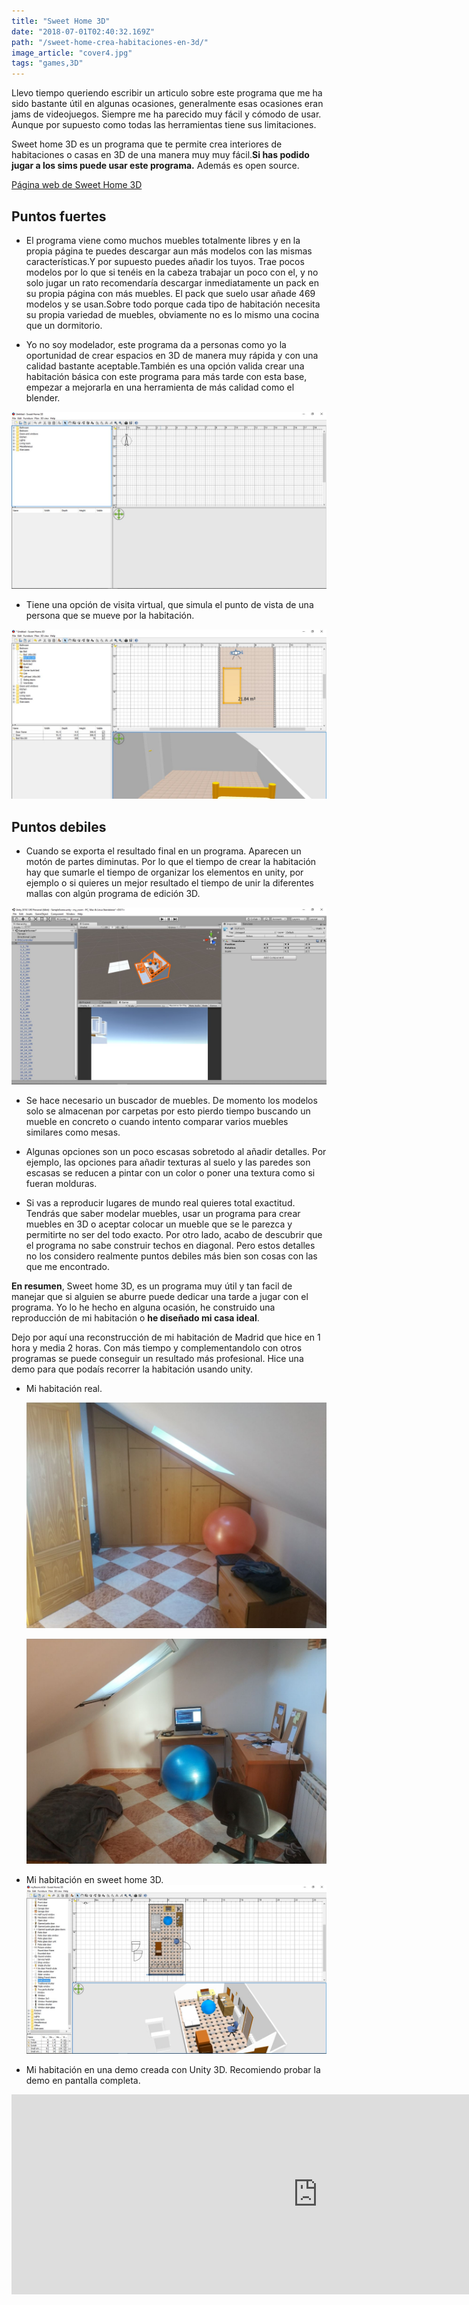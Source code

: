 ```yaml
---
title: "Sweet Home 3D"
date: "2018-07-01T02:40:32.169Z"
path: "/sweet-home-crea-habitaciones-en-3d/"
image_article: "cover4.jpg"
tags: "games,3D"
---
```


Llevo tiempo queriendo escribir un articulo sobre este programa que me ha sido
bastante útil en algunas ocasiones, generalmente esas ocasiones eran jams de videojuegos.
Siempre me ha parecido muy fácil y cómodo de usar.
Aunque por supuesto como todas las herramientas tiene sus limitaciones.

Sweet home 3D es un programa que te permite crea interiores de habitaciones o casas
en 3D de una manera muy muy fácil.**Si has podido jugar a los sims puede usar este programa.**
Además es open source.



<a href="http://www.sweethome3d.com/es/" target="_blank">
    Página web de Sweet Home 3D
</a>

Puntos fuertes
----------------------------------------------------------

- El programa viene como muchos muebles totalmente libres y en la propia página te puedes descargar
aun más modelos con las mismas características.Y por supuesto puedes añadir los tuyos.
Trae pocos modelos por lo que si tenéis en la cabeza trabajar un poco con el, y no solo jugar
un rato recomendaría descargar inmediatamente un pack en su propia página con más muebles.
El pack que suelo usar añade 469 modelos y se usan.Sobre todo porque cada tipo de habitación
necesita su propia variedad de muebles, obviamente no es lo mismo una cocina que un dormitorio.

- Yo no soy modelador, este programa da a
personas como yo la oportunidad de crear espacios en 3D
de manera muy rápida y con una calidad bastante aceptable.También es una opción
valida crear una habitación básica con este programa para más tarde con
esta base, empezar a mejorarla en una herramienta de más calidad como el blender.

![interfaz](intefaz.jpg)

- Tiene una opción de visita virtual, que simula el punto de vista de una 
persona que se mueve por la habitación.

![virtual-visit](virtual-visit.JPG)

Puntos debiles
-------------------------------------------------------------------------------------

- Cuando se exporta el resultado final en un programa. Aparecen un motón
de partes diminutas. Por lo que el tiempo de crear la habitación hay que sumarle
el tiempo de organizar los elementos en unity, por ejemplo o si quieres un mejor resultado
el tiempo de unir la diferentes mallas con algún programa de edición 3D.

![scroll infinito](big-scroll.jpg)


- Se hace necesario un buscador de muebles. De momento los modelos solo se almacenan por carpetas
 por esto pierdo tiempo buscando un mueble en concreto o cuando intento comparar varios muebles similares como mesas.

- Algunas opciones son un poco escasas sobretodo al añadir detalles.
Por ejemplo, las opciones para añadir texturas al suelo y las paredes
son escasas se reducen a pintar con un color o poner una textura como si fueran molduras.

- Si vas a reproducir lugares de mundo real quieres total exactitud. Tendrás que saber modelar
muebles, usar un programa para crear muebles en 3D o aceptar colocar un mueble que se le parezca
y permitirte no ser del todo exacto. Por otro lado, acabo de descubrir que el programa no sabe construir techos en diagonal.
Pero estos detalles no los considero realmente puntos debiles más bien son cosas con las que me encontrado.


**En resumen**, Sweet home 3D, es un programa muy útil y tan facil de manejar que si
alguien se aburre puede dedicar una tarde a jugar con el programa.
Yo lo he hecho en alguna ocasión, he construido una reproducción de mi habitación o **he diseñado mi casa ideal**.

Dejo por aquí una reconstrucción de mi habitación de Madrid que hice en 1 hora y media 2 horas.
Con más tiempo y complementandolo con otros programas se puede conseguir un resultado más profesional.
Hice una demo para que podaís recorrer la habitación usando unity.


- Mi habitación real.

    ![my-true-room-1](my-true-room-1.jpg)
    
    ![my-true-room-2](my-true-room-2.jpg)

- Mi habitación en sweet home 3D.
    ![my-room](my-room.jpg)

- Mi habitación en una demo creada con Unity 3D.
Recomiendo probar la demo en pantalla completa.
<iframe src="https://itch.io/embed-upload/943355?color=333333" allowfullscreen="" width="980" height="320" frameborder="0"></iframe>
